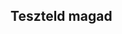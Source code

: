 ## Teszteld magad

<head>
  <meta http-equiv="X-UA-Compatible" content="IE=edge" />
  
  <meta http-equiv="content-type" content="text/html; charset=utf-8" />
  
  <meta name="viewport" content="initial-scale=1.0" />
  
  <title>
    Kvíz
  </title>
  
  <!-- jquery for maximum compatibility -->
  
  <link type="text/css" rel="stylesheet" href="https://stackpath.bootstrapcdn.com/twitter-bootstrap/2.2.1/css/bootstrap-combined.min.css" />
  
  <!--<script src="http://ajax.googleapis.com/ajax/libs/jquery/1.9.1/jquery.min.js"></script>--> <script src="https://code.jquery.com/jquery-1.11.1.min.js" integrity="sha256-VAvG3sHdS5LqTT+5A/aeq/bZGa/Uj04xKxY8KM/w9EE=" crossorigin="anonymous"></script>
 <script src="https://stackpath.bootstrapcdn.com/bootstrap/3.3.5/js/bootstrap.min.js"></script>
 <script></p>

<pre><code>var quiztitle// = "Bobby's Sample Quiz";

/**
* Set the information about your questions here. The correct answer string needs to match
* the correct choice exactly, as it does string matching. (case sensitive)
*
*/
</code></pre>

<p>/**
*Let's create the randomization of the questions!
*/</p>

<p>function shuffle(array) {
  var currentIndex = array.length, temporaryValue, randomIndex;</p>

<p>// While there remain elements to shuffle...
  while (0 !== currentIndex) {</p>

<pre><code>// Pick a remaining element...
randomIndex = Math.floor(Math.random() * currentIndex);
currentIndex -= 1;

// And swap it with the current element.
temporaryValue = array[currentIndex];
array[currentIndex] = array[randomIndex];
array[randomIndex] = temporaryValue;
</code></pre>

<p>}</p>

<p>return array;
}</p>

<p>if (!("scramble" in Array.prototype)) {
  Object.defineProperty(Array.prototype, "scramble", {
    enumerable: false,
    value: function() {
      var o, i, ln = this.length;
      while (ln--) {
        i = Math.random() * (ln + 1) | 0;
        o = this[ln];
        this[ln] = this[i];
        this[i] = o;
      }
      return this;
    }
  });
}</p>

<pre><code>var quiz = [
    {
        "question"      :   "Az alábbi kódok közül melyikkel mondaná a szereplő helyesen a pozícióját?",
        "image"         :   "images/montage-1.png",
        "choices"       :   [
                                "A",
                                "B",
                                "C",
                                "D"
                            ],
        "correct"       :   "A",
        "explanation"   :   "A 0-nál nagyobb x pozíció a képernyő jobb oldalán van.",
    },
    {
        "question"      :   "Az alábbi kódok közül melyik állítaná a szereplőt 90 fokos irányba, ha zöld színt érint?",
        "image"         :   "images/montage-2.png",
        "choices"       :   [
                                "A",
                                "B",
                                "C",
                                "D"
                            ],
        "correct"       :   "B",
        "explanation"   :   "Ha a szereplő a fehéren kívül bármilyen színt érint, akkor 90 fokos irányba fog mutatni",
    },
    {
        "question"      :   "Az alábbi kódok közül melyik számolna vissza 0,1 másodperces időközökkel 10 másodpercről?",
        "image"         :   "images/montage-3.png",
        "choices"       :   [
                                "A",
                                "B",
                                "C",
                                "D"
                            ],
        "correct"       :   "B",
        "explanation"   :   "A változónak 10-ről kell indulnia, és -0,1-gyel kell változnia 0,1 másodpercenként.",
    },

];
</code></pre>

<p>//use this for IE syntax error at => : ECMA script 6 not supported in IE 11 :(
//quiz.forEach(function(q){ return q.choices.scramble()});</p>

<p>//use this for ECMA script 6
//quiz.forEach(q => q.choices.scramble());
//console.log(quiz[0].choices);</p>

<p>quiz = shuffle(quiz);</p>

<pre><code>/******* No need to edit below this line *********/
var currentquestion = 0, score = 0, submt=true, picked;

jQuery(document).ready(function($){

    /**
     * HTML Encoding function for alt tags and attributes to prevent messy
     * data appearing inside tag attributes.
     */
    function htmlEncode(value){
      return $(document.createElement('div')).text(value).html();
    }

    /**
     * This will add the individual choices for each question to the ul#choice-block
     *
     * @param {choices} array The choices from each question
     */
    function addChoices(choices){
        if(typeof choices !== "undefined" &amp;&amp; $.type(choices) == "array"){
            $('#choice-block').empty();
            for(var i=0;i&lt;choices.length; i++){
            $(document.createElement('li')).addClass('choice choice-box btn').attr('data-index', i).text(choices[i]).appendTo('#choice-block');
            }
        }
    }

    /**
     * Resets all of the fields to prepare for next question
     */
    function nextQuestion(){
        submt = true;
        $('#explanation').empty();
        $('#question').text(quiz[currentquestion]['question']);
        $('#pager').text('Question ' + Number(currentquestion + 1) + ' of ' + quiz.length);
        if(quiz[currentquestion].hasOwnProperty('image') &amp;&amp; quiz[currentquestion]['image'] != ""){
            if($('#question-image').length == 0){
                $(document.createElement('img')).addClass('question-image').attr('id', 'question-image').attr('src', quiz[currentquestion]['image']).attr('alt', htmlEncode(quiz[currentquestion]['question'])).insertAfter('#question');
            } else {
                $('#question-image').attr('src', quiz[currentquestion]['image']).attr('alt', htmlEncode(quiz[currentquestion]['question']));
            }
        } else {
            $('#question-image').remove();
        }
        addChoices(quiz[currentquestion]['choices']);
        setupButtons();

        jQuery(document).ready(function($){
            $("#question").html(function(){
                var text= $(this).text().trim().split(" ");
                var first = text.shift();
                return (text.length &gt; 0 ? "&lt;span class='number'&gt;"+ first +"&lt;/span&gt; " : first) + text.join(" ");
            });

            $('p.pager').each(function(){
                var text = $(this).text().split(' ');
                if(text.length &lt; 2)
                    return;

                text[1] = '&lt;span class="qnumber"&gt;'+text[1]+'&lt;/span&gt;';
                $(this).html(
                    text.join(' ')
                );
            });

        });

    }

    /**
     * After a selection is submitted, checks if its the right answer
     *
     * @param {choice} number The li zero-based index of the choice picked
     */
    function processQuestion(choice){
        if(quiz[currentquestion]['choices'][choice] == quiz[currentquestion]['correct']){
            $('.choice').eq(choice).addClass('btn-success').css({'font-weight':'bold', 'border-color':'#51a351', 'color':'#fff'});
            $('#explanation').html('&lt;span class="correct"&gt;CORRECT!&lt;/span&gt; ' + htmlEncode(quiz[currentquestion]['explanation']));
            score++;
        } else {
            $('.choice').eq(choice).addClass('btn-danger').css({'font-weight':'bold', 'border-color':'#f93939', 'color':'#fff'});
            $('#explanation').html('&lt;span class="incorrect"&gt;INCORRECT!&lt;/span&gt; ' + htmlEncode(quiz[currentquestion]['explanation']));
        }
        currentquestion++;

        if(currentquestion == quiz.length){
            $('#submitbutton').html('GET QUIZ RESULTS').removeClass('btn-success').addClass('btn-info').css({'border-color':'#3a87ad', 'color':'#fff'}).on('click', function(){
                $(this).text('GET QUIZ RESULTS').on('click');
                endQuiz();
            })

        } else if (currentquestion &lt; quiz.length){
            $('#submitbutton').html('NEXT QUESTION &amp;raquo;').removeClass('btn-success').addClass('btn-warning').css({'font-weight':'bold', 'border-color':'#faa732', 'color':'#fff'}).on('click', function(){
                $(this).text('- CHECK ANSWER -').removeClass('btn-warning').addClass('btn-success').css({'font-weight':'bold', 'border-color':'#51a351', 'color':'#fff'}).on('click');
                nextQuestion();
            })
        } else {
            //  $('#submitbutton').html('NEXT QUESTION &amp;raquo;').on('click', function(){
            //      $(this).text('- CHECK ANSWER -').css({'color':'inherit'}).on('click');
            //  })
        }


    }

    /**
     * Sets up the event listeners for each button.
     */
    function setupButtons(){
        $('.choice').on('click', function(){
            picked = $(this).attr('data-index');
            $('.choice').removeAttr('style').off('mouseout mouseover');
            $(this).css({'font-weight':'bold', 'border-color':'#51a351', 'color':'#51a351'});
            if(submt){
                submt=false;
                $('#submitbutton').css({'color':'#fff','cursor':'pointer'}).on('click', function(){
                    $('.choice').off('click');
                    $(this).off('click');
                    processQuestion(picked);
                });
            }
        })
    }

    /**
     * Quiz ends, display a message.
     */
    function endQuiz(){
        $('#explanation').empty();
        $('#question').empty();
        $('#choice-block').empty();
        $('#submitbutton').remove();
        $('.rsform-block-submit').addClass('show');
        $('#question').text("You got " + score + " out of " + quiz.length + " correct.");
        $(document.createElement('h4')).addClass('score').text(Math.round(score/quiz.length * 100) + '%').insertAfter('#question');         
    }

    /**
     * Runs the first time and creates all of the elements for the quiz
     */
    function init(){
        //add title
        if(typeof quiztitle !== "undefined" &amp;&amp; $.type(quiztitle) === "string"){
            $(document.createElement('h2')).text(quiztitle).appendTo('#frame');
        } //else {
            //$(document.createElement('h2')).text("Quiz").appendTo('#frame');
</code></pre>

<p>//          }</p>

<pre><code>        //add pager and questions
        if(typeof quiz !== "undefined" &amp;&amp; $.type(quiz) === "array"){
            //add pager
            $(document.createElement('p')).addClass('pager').attr('id','pager').text('Question 1 of ' + quiz.length).appendTo('#frame');
            //add first question
            $(document.createElement('h3')).addClass('question').attr('id', 'question').text(quiz[0]['question']).appendTo('#frame');
            //add image if present
            if(quiz[0].hasOwnProperty('image') &amp;&amp; quiz[0]['image'] != ""){
                $(document.createElement('img')).addClass('question-image').attr('id', 'question-image').attr('src', quiz[0]['image']).attr('alt', htmlEncode(quiz[0]['question'])).appendTo('#frame');
            }

            $(document.createElement('p')).addClass('explanation').attr('id','explanation').html('').appendTo('#frame');

            //questions holder
            $(document.createElement('ul')).attr('id', 'choice-block').appendTo('#frame');

            //add choices
            addChoices(quiz[0]['choices']);

            //add submit button
            $(document.createElement('div')).addClass('btn-success choice-box').attr('id', 'submitbutton').text('- CHECK ANSWER -').css({'font-weight':'bold', 'color':'#fff','padding':'30px 0', 'border-radius':'10px'}).appendTo('#frame');

            setupButtons();
        }
    }

    init();

});

jQuery(document).ready(function($){         
    $("#question").html(function(){
    var text= $(this).text().trim().split(" ");
    var first = text.shift();
        return (text.length &gt; 0 ? "&lt;span class='number'&gt;"+ first +"&lt;/span&gt; " : first) + text.join(" ");
    });

    $('p.pager').each(function(){
        var text = $(this).text().split(' ');
        if(text.length &lt; 2)
            return;

        text[1] = '&lt;span class="qnumber"&gt;'+text[1]+'&lt;/span&gt;';
        $(this).html(
            text.join(' ')
        );
    });

}); 

    function copyText() {
        var output = document.getElementById("frame").innerHTML;
        document.getElementById("placecontent").value = output;
    }

&lt;/script&gt;
&lt;style type="text/css" media="all"&gt;
    input                                                   { height:30px !important; }
    input[type=checkbox]                                    { height:30px !important; margin-top:-3px !important; margin-right:5px !important; box-shadow:none; background-color:#ffffff; position:relative !important; }
    textarea                                                { width: 90%; margin: 0 auto; display: block; }
    input[type=radio]                                       { height:30px !important; margin-top:-3px !important; margin-right:5px !important; box-shadow:none; background-color:#ffffff; position:relative !important; }
    .form-group input, .form-group select                   { height:30px; padding: 0px 12px; }
    .form-horizontal .form-group                            { margin:10px; }
    .formContainer .formControlLabel                        { width:auto !important; min-width:150px; margin:0; padding:0; }
    .formControls                                           { width:100%; padding:0; margin: 10px 0 20px auto; }
    .radio                                                  { padding-top:0 !important; padding-left:8px !important; }
    .radio-inline                                           { margin-right:10px; padding-top:0 !important; display:inline; }
    .bold                                                   { font-weight:bold; }
    .italic                                                 { font-style:italic; }
    .clear                                                  { width:100%; margin:0 !important; }
    .rsform-block-submit                                    { display:none; }
    .show                                                   { display: block !important; }
</code></pre>

<p>/*      .rsform-block-placecontent                              { display:none; } */
        #submit                                                 { margin:0 auto; display:block; }</p>

<pre><code>    /* QUIZ STYLES */
    ol                          { list-style:none; }
    ul#choice-block  {columns: 4; -webkit-columns: 4; -moz-columns: 4;}
    strong                                                  { font-weight:700; }
    #frame                                                  { width:auto; max-width: 800px; background:transparent; margin:3px auto; padding:10px; color:#333 !important; }
    div#frame h2                                            { width:auto; border-bottom:1px solid #bdbdbd; padding:0 0 5px 0; font-size:30px; }
    h3.question                                             { font-weight:normal; margin:20px 0; padding:0; font-style:italic; display:block; }
    p.pager                                                 { margin:5px 0 5px; color:#999; text-align:right; }
    .qnumber                                                { font-size:25px; font-weight:bold; font-style:italic; vertical-align:bottom; }
</code></pre>

<p>/*      .number                                 { font-size:25px; font-weight:bold; font-style:normal; vertical-align:inherit; padding-right:10px; } */</p>

<pre><code>    .score                  { width:100%; display:inline-block; margin:30px 0; font-size:100px; text-align:center; }
    img.question-image                                      { width:100%; height:auto; display:block; max-width:705px; margin:10px auto; border:1px solid #ccc; }
*/  #choice-block               { display:block; list-style:none; margin:0; padding:0; cursor: pointer; }
    #submitbutton               { cursor:pointer; -webkit-border-radius: 5px; -moz-border-radius: 5px; border-radius: 5px; } */
/*  #submitbutton:hover                                     { background:#7b8da6; } */
    #explanation                { width:auto; min-height:100px; margin:0 auto; padding:20px 0; text-align:center; }
    #explanation span           { font-weight:bold; padding-right:8px; }
    .choice-box                 { width:50%;  display:block;  text-align:center;  margin:5px auto !important; padding:10px 0 !important; border:1px solid #bdbdbd; }
    .correct                { color:#51a351; font-size: 20px; display: block; margin-bottom: 5px; border-bottom: 1px #51a351 solid; padding-bottom: 5px; }
    .incorrect              { color:#f93939; font-size: 20px; display: block; margin-bottom: 5px; border-bottom: 1px #f93939 solid; padding-bottom: 5px; }
&lt;/style&gt;
</code></pre>

<p></head>
<body></p>

<div class="form-group rsform-block rsform-block-framecontent">
    <div id="frame" role="content"></div>
</div>

<hr>

<!--<div class="form-group rsform-block rsform-block-placecontent">
    <label class="col-sm-3 control-label formControlLabel" data-toggle="tooltip" title="" for="placecontent"></label>
    <div class="col-sm-6 formControls">
        <textarea cols="50" rows="5" name="form[placecontent]" id="placecontent" readonly="" class="rsform-text-box form-control rsform-text-box"></textarea>           
    </div>
</div>  -->

<p><!--<div class="col-sm-6 formControls rsform-block-submit">
    <button type="submit" name="form[submit]" id="submit" onclick="copyText()" class="rsform-submit-button  btn btn-primary">Submit Quiz</button>           
</div> -->
</body>
</html></p>

<p><em>Előfordulhat, hogy ez a kvíz nem működik az Internet Explorerben. If you can't see the quiz then please try using another browser.</em></p>
</script>